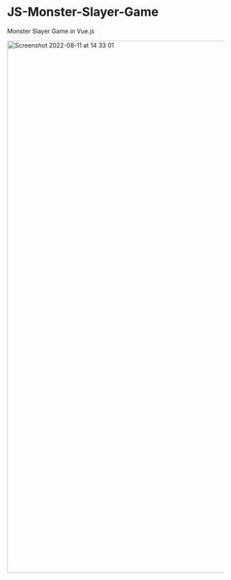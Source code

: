 # JS-Monster-Slayer-Game
Monster Slayer Game in Vue.js

<img width="1236" alt="Screenshot 2022-08-11 at 14 33 01" src="https://user-images.githubusercontent.com/73693469/184145339-606ef30e-efe7-4fff-94fe-a5dc6d4d9b61.png">
